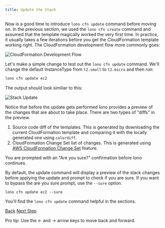 ```yaml
---
title: Update the Stack
---
```


Now is a good time to introduce `lono cfn update` command before moving on. In the previous section, we used the `lono cfn create` command and assumed that the template magically worked the very first time.  In practice, it usually takes a few iterations before you get the CloudFormation template working right.  The CloudFormation development flow more commonly goes:

<img src="/img/tutorials/ec2/dev-flow.png" alt="CloudFormation Development Flow" class="doc-photo">

Let's make a simple change to test out the `lono cfn update` command. We'll change the default InstanceType from `t2.small` to `t2.micro` and then run:

```sh
lono cfn update ec2
```

The output should look similiar to this:

<img src="/img/tutorials/ec2/cfn-update-instance-type.png" alt="Stack Update" class="doc-photo">

Notice that before the update gets performed lono provides a preview of the changes that are about to take place. There are two types of "diffs" in the preview.

1. Source code diff of the templates. This is generated by downloading the current CloudFormation template and comparing it with the locally generated one using `colordiff`.
2. CloudFormation Change Set list of changes. This is generated using [AWS CloudFormation Change Set](https://medium.com/boltops/a-simple-introduction-to-cloudformation-part-4-change-sets-dry-run-mode-c14e41dfeab7) feature.

You are prompted with an "Are you sure?" confirmation before lono continues.

By default, the update command will display a preview of the stack changes before applying the update and prompt to check if you are sure.  If you want to bypass the are you sure prompt, use the `--sure` option.

```
lono cfn update ec2 --sure
```

You'll find the `lono cfn update` command helpful in the sections.

<a id="prev" class="btn btn-basic" href="{% link _docs/tutorials/ec2/cfn-create.md %}">Back</a>
<a id="next" class="btn btn-primary" href="{% link _docs/tutorials/ec2/edit-lono.md %}">Next Step</a>
<p class="keyboard-tip">Pro tip: Use the <- and -> arrow keys to move back and forward.</p>

